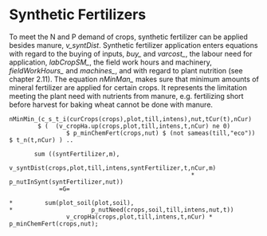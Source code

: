 
# Synthetic Fertilizers


To meet the N and P demand of crops, synthetic fertilizer can be applied
besides manure, *v\_syntDist*. Synthetic fertilizer application enters
equations with regard to the buying of inputs, *buy\_* and *varcost\_*,
the labour need for application, *labCropSM\_*, the field work hours and
machinery, *fieldWorkHours\_* and *machines\_*, and with regard to plant
nutrition (see chapter 2.11). The equation *nMinMan\_* makes sure that
minimum amounts of mineral fertilizer are applied for certain crops. It
represents the limitation meeting the plant need with nutrients from
manure, e.g. fertilizing short before harvest for baking wheat cannot be
done with manure.

[embedmd]:# (N:/em/work1/FarmDyn/FarmDyn_QM/gams/model/templ.gms GAMS /nMinMin_\(c_/ /;/)
```GAMS
nMinMin_(c_s_t_i(curCrops(crops),plot,till,intens),nut,tCur(t),nCur)
        $ (  (v_cropHa.up(crops,plot,till,intens,t,nCur) ne 0)
                $ p_minChemFert(crops,nut) $ (not sameas(till,"eco")) $ t_n(t,nCur) ) ..

       sum ((syntFertilizer,m),
                      v_syntDist(crops,plot,till,intens,syntFertilizer,t,nCur,m)
                                                   * p_nutInSynt(syntFertilizer,nut))
              =G=

*         sum(plot_soil(plot,soil),
*                      p_nutNeed(crops,soil,till,intens,nut,t))
                v_cropHa(crops,plot,till,intens,t,nCur) * p_minChemFert(crops,nut);
```
